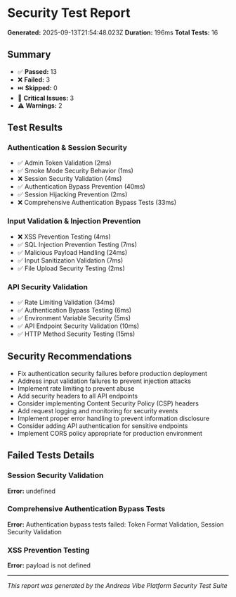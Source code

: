 # Security Test Report

**Generated:** 2025-09-13T21:54:48.023Z
**Duration:** 196ms
**Total Tests:** 16

## Summary

- ✅ **Passed:** 13
- ❌ **Failed:** 3
- ⏭️ **Skipped:** 0
- 🚨 **Critical Issues:** 3
- ⚠️ **Warnings:** 2

## Test Results

### Authentication & Session Security

- ✅ Admin Token Validation (2ms)
- ✅ Smoke Mode Security Behavior (1ms)
- ❌ Session Security Validation (4ms)
- ✅ Authentication Bypass Prevention (40ms)
- ✅ Session Hijacking Prevention (2ms)
- ❌ Comprehensive Authentication Bypass Tests (33ms)

### Input Validation & Injection Prevention

- ❌ XSS Prevention Testing (4ms)
- ✅ SQL Injection Prevention Testing (7ms)
- ✅ Malicious Payload Handling (24ms)
- ✅ Input Sanitization Validation (7ms)
- ✅ File Upload Security Testing (2ms)

### API Security Validation

- ✅ Rate Limiting Validation (34ms)
- ✅ Authentication Bypass Testing (6ms)
- ✅ Environment Variable Security (5ms)
- ✅ API Endpoint Security Validation (10ms)
- ✅ HTTP Method Security Testing (15ms)

## Security Recommendations

- Fix authentication security failures before production deployment
- Address input validation failures to prevent injection attacks
- Implement rate limiting to prevent abuse
- Add security headers to all API endpoints
- Consider implementing Content Security Policy (CSP) headers
- Add request logging and monitoring for security events
- Implement proper error handling to prevent information disclosure
- Consider adding API authentication for sensitive endpoints
- Implement CORS policy appropriate for production environment

## Failed Tests Details

### Session Security Validation

**Error:** undefined

### Comprehensive Authentication Bypass Tests

**Error:** Authentication bypass tests failed: Token Format Validation, Session Security Validation

### XSS Prevention Testing

**Error:** payload is not defined

---

_This report was generated by the Andreas Vibe Platform Security Test Suite_
